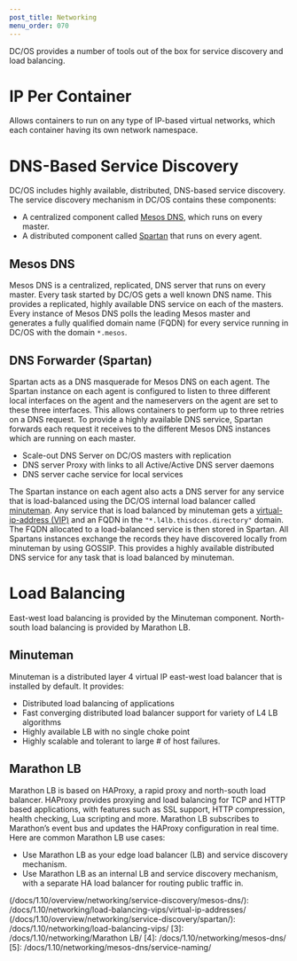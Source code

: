 ```yaml
---
post_title: Networking
menu_order: 070
---
```


DC/OS provides a number of tools out of the box for service discovery and load balancing. 

# IP Per Container
Allows containers to run on any type of IP-based virtual networks, which each container having its own network namespace.

# DNS-Based Service Discovery
DC/OS includes highly available, distributed, DNS-based service discovery. The service discovery mechanism in DC/OS contains these components:

- A centralized component called [Mesos DNS](/docs/1.10/overview/networking/service-discovery/mesos-dns/), which runs on every master.
- A distributed component called [Spartan](/docs/1.10/overview/networking/service-discovery/spartan/) that runs on every agent. 

## Mesos DNS
Mesos DNS is a centralized, replicated, DNS server that runs on every master. Every task started by DC/OS gets a well known DNS name. This provides a replicated, highly available DNS service on each of the masters. Every instance of Mesos DNS polls the leading Mesos master and generates a fully qualified domain name (FQDN) for every service running in DC/OS with the domain `*.mesos`.  

## DNS Forwarder (Spartan)
Spartan acts as a DNS masquerade for Mesos DNS on each agent. The Spartan instance on each agent is configured to listen to three different local interfaces on the agent and the nameservers on the agent are set to these three interfaces. This allows containers to perform up to three retries on a DNS request. To provide a highly available DNS service, Spartan forwards each request it receives to the different Mesos DNS instances which are running on each master.

- Scale-out DNS Server on DC/OS masters with replication
- DNS server Proxy with links to all Active/Active DNS server daemons
- DNS server cache service for local services


The Spartan instance on each agent also acts a DNS server for any service that is load-balanced using the DC/OS internal load balancer called [minuteman](/docs/1.10/overview/networking/service-discovery/mesos-dns/). Any service that is load balanced by minuteman gets a [virtual-ip-address (VIP)](/docs/1.10/overview/networking/service-discovery/mesos-dns/) and an FQDN in the `"*.l4lb.thisdcos.directory"` domain. The FQDN allocated to a load-balanced service is then stored in Spartan. All Spartans instances exchange the records they have discovered locally from minuteman by using GOSSIP. This provides a highly available distributed DNS service for any task that is load balanced by minuteman.

# Load Balancing
East-west load balancing is provided by the Minuteman component. North-south load balancing is provided by Marathon LB.

## Minuteman
Minuteman is a distributed layer 4 virtual IP east-west load balancer that is installed by default. It provides:

- Distributed load balancing of applications
- Fast converging distributed load balancer support for variety of L4 LB algorithms
- Highly available LB with no single choke point
- Highly scalable and tolerant to large # of host failures.


## Marathon LB
Marathon LB is based on HAProxy, a rapid proxy and north-south load balancer. HAProxy provides proxying and load balancing for TCP and HTTP based applications, with features such as SSL support, HTTP compression, health checking, Lua scripting and more. Marathon LB subscribes to Marathon’s event bus and updates the HAProxy configuration in real time. Here are common Marathon LB use cases:

- Use Marathon LB as your edge load balancer (LB) and service discovery mechanism.
- Use Marathon LB as an internal LB and service discovery mechanism, with a separate HA load balancer for routing public traffic in.


(/docs/1.10/overview/networking/service-discovery/mesos-dns/): /docs/1.10/networking/load-balancing-vips/virtual-ip-addresses/
(/docs/1.10/overview/networking/service-discovery/spartan/): /docs/1.10/networking/load-balancing-vips/
[3]: /docs/1.10/networking/Marathon LB/
[4]: /docs/1.10/networking/mesos-dns/
[5]: /docs/1.10/networking/mesos-dns/service-naming/
